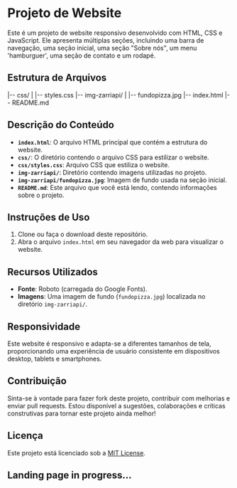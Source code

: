 # Projeto de Website

Este é um projeto de website responsivo desenvolvido com HTML, CSS e JavaScript. Ele apresenta múltiplas seções, 
incluindo uma barra de navegação, uma seção inicial, uma seção "Sobre nós", um menu 'hamburguer', uma seção de contato e um rodapé.

## Estrutura de Arquivos

|-- css/
| |-- styles.css
|-- img-zarriapi/
| |-- fundopizza.jpg
|-- index.html
|-- README.md


## Descrição do Conteúdo

- **`index.html`**: O arquivo HTML principal que contém a estrutura do website.
- **`css/`**: O diretório contendo o arquivo CSS para estilizar o website.
- **`css/styles.css`**: Arquivo CSS que estiliza o website.
- **`img-zarriapi/`**: Diretório contendo imagens utilizadas no projeto.
- **`img-zarriapi/fundopizza.jpg`**: Imagem de fundo usada na seção inicial.
- **`README.md`**: Este arquivo que você está lendo, contendo informações sobre o projeto.

## Instruções de Uso

1. Clone ou faça o download deste repositório.
2. Abra o arquivo `index.html` em seu navegador da web para visualizar o website.

## Recursos Utilizados

- **Fonte**: Roboto (carregada do Google Fonts).
- **Imagens**: Uma imagem de fundo (`fundopizza.jpg`) localizada no diretório `img-zarriapi/`.

## Responsividade

Este website é responsivo e adapta-se a diferentes tamanhos de tela, proporcionando uma experiência de usuário consistente em 
dispositivos desktop, tablets e smartphones.

## Contribuição

Sinta-se à vontade para fazer fork deste projeto, contribuir com melhorias e enviar pull requests. Estou disponível a sugestões, 
colaborações e críticas construtivas para tornar este projeto ainda melhor!

## Licença

Este projeto está licenciado sob a [MIT License](https://opensource.org/licenses/MIT).


## Landing page in progress...
